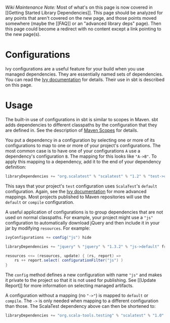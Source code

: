 [Ivy documentation]: http://ant.apache.org/ivy/history/2.2.0/tutorial/conf.html
[Maven Scopes]: http://maven.apache.org/guides/introduction/introduction-to-dependency-mechanism.html#Dependency_Scope

_Wiki Maintenance Note:_ Most of what's on this page is now covered in
[[Getting Started Library Dependencies]]. This page should be
analyzed for any points that aren't covered on the new page, and
those points moved somewhere (maybe the [[FAQ]] or an "advanced
library deps" page). Then this page could become a redirect with
no content except a link pointing to the new page(s).

# Configurations

Ivy configurations are a useful feature for your build when you use managed dependencies.  They are essentially named sets of dependencies.  You can read the [Ivy documentation] for details.  Their use in sbt is described on this page.

# Usage

The built-in use of configurations in sbt is similar to scopes in Maven.  sbt adds dependencies to different classpaths by the configuration that they are defined in.  See the description of [Maven Scopes] for details.

You put a dependency in a configuration by selecting one or more of its configurations to map to one or more of your project's configurations.  The most common case is to have one of your configurations `A` use a dependency's configuration `B`.  The mapping for this looks like `"A->B"`.  To apply this mapping to a dependency, add it to the end of your dependency definition:

```scala
libraryDependencies += "org.scalatest" % "scalatest" % "1.2" % "test->compile"
```

This says that your project's `test` configuration uses `ScalaTest`'s `default` configuration.  Again, see the [Ivy documentation] for more advanced mappings.  Most projects published to Maven repositories will use the `default` or `compile` configuration.

A useful application of configurations is to group dependencies that are not used on normal classpaths.  For example, your project might use a `"js"` configuration to automatically download jQuery and then include it in your jar by modifying `resources`.  For example:

```scala
ivyConfigurations += config("js") hide

libraryDependencies += "jquery" % "jquery" % "1.3.2" % "js->default" from "http://jqueryjs.googlecode.com/files/jquery-1.3.2.min.js"

resources <<= (resources, update) { (rs, report) =>
	rs ++ report.select( configurationFilter("js") )
}
```

The `config` method defines a new configuration with name `"js"` and makes it private to the project so that it is not used for publishing.
See [[Update Report]] for more information on selecting managed artifacts.

A configuration without a mapping (no `"->"`) is mapped to `default` or `compile`.  The `->` is only needed when mapping to a different configuration than those.  The ScalaTest dependency above can then be shortened to:

```scala
libraryDependencies += "org.scala-tools.testing" % "scalatest" % "1.0" % "test"
```
